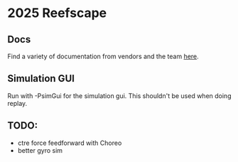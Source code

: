 # 2025 Reefscape

## Docs
Find a variety of documentation from vendors and the team [here](https://4788-docs.vercel.app/).

## Simulation GUI
Run with -PsimGui for the simulation gui. This shouldn't be used when doing replay.

## TODO:
- ctre force feedforward with Choreo
- better gyro sim
